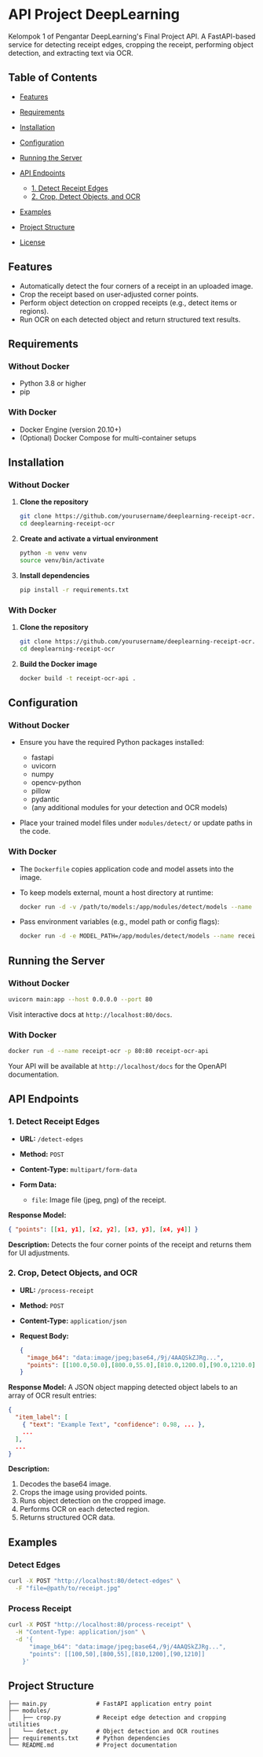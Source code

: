 # API Project DeepLearning

Kelompok 1 of Pengantar DeepLearning's Final Project API. A FastAPI-based service for detecting receipt edges, cropping the receipt, performing object detection, and extracting text via OCR.

## Table of Contents

* [Features](#features)
* [Requirements](#requirements)
* [Installation](#installation)
* [Configuration](#configuration)
* [Running the Server](#running-the-server)
* [API Endpoints](#api-endpoints)

  * [1. Detect Receipt Edges](#1-detect-receipt-edges)
  * [2. Crop, Detect Objects, and OCR](#2-crop-detect-objects-and-ocr)
* [Examples](#examples)
* [Project Structure](#project-structure)
* [License](#license)

## Features

* Automatically detect the four corners of a receipt in an uploaded image.
* Crop the receipt based on user-adjusted corner points.
* Perform object detection on cropped receipts (e.g., detect items or regions).
* Run OCR on each detected object and return structured text results.

## Requirements

### Without Docker

* Python 3.8 or higher
* pip

### With Docker

* Docker Engine (version 20.10+)
* (Optional) Docker Compose for multi-container setups

## Installation

### Without Docker

1. **Clone the repository**

   ```bash
   git clone https://github.com/yourusername/deeplearning-receipt-ocr.git
   cd deeplearning-receipt-ocr
   ```

2. **Create and activate a virtual environment**

   ```bash
   python -m venv venv
   source venv/bin/activate
   ```

3. **Install dependencies**

   ```bash
   pip install -r requirements.txt
   ```

### With Docker

1. **Clone the repository**

   ```bash
   git clone https://github.com/yourusername/deeplearning-receipt-ocr.git
   cd deeplearning-receipt-ocr
   ```

2. **Build the Docker image**

   ```bash
   docker build -t receipt-ocr-api .
   ```

## Configuration

### Without Docker

* Ensure you have the required Python packages installed:

  * fastapi
  * uvicorn
  * numpy
  * opencv-python
  * pillow
  * pydantic
  * (any additional modules for your detection and OCR models)
* Place your trained model files under `modules/detect/` or update paths in the code.

### With Docker

* The `Dockerfile` copies application code and model assets into the image.
* To keep models external, mount a host directory at runtime:

  ```bash
  docker run -d -v /path/to/models:/app/modules/detect/models --name receipt-ocr -p 80:80 receipt-ocr-api
  ```
* Pass environment variables (e.g., model path or config flags):

  ```bash
  docker run -d -e MODEL_PATH=/app/modules/detect/models --name receipt-ocr -p 80:80 receipt-ocr-api
  ```

## Running the Server

### Without Docker

```bash
uvicorn main:app --host 0.0.0.0 --port 80
```

Visit interactive docs at `http://localhost:80/docs`.

### With Docker

```bash
docker run -d --name receipt-ocr -p 80:80 receipt-ocr-api
```

Your API will be available at `http://localhost/docs` for the OpenAPI documentation.

## API Endpoints

### 1. Detect Receipt Edges

* **URL:** `/detect-edges`
* **Method:** `POST`
* **Content-Type:** `multipart/form-data`
* **Form Data:**

  * `file`: Image file (jpeg, png) of the receipt.

**Response Model:**

```json
{ "points": [[x1, y1], [x2, y2], [x3, y3], [x4, y4]] }
```

**Description:**
Detects the four corner points of the receipt and returns them for UI adjustments.

### 2. Crop, Detect Objects, and OCR

* **URL:** `/process-receipt`
* **Method:** `POST`
* **Content-Type:** `application/json`
* **Request Body:**

  ```json
  {
    "image_b64": "data:image/jpeg;base64,/9j/4AAQSkZJRg...",
    "points": [[100.0,50.0],[800.0,55.0],[810.0,1200.0],[90.0,1210.0]]
  }
  ```

**Response Model:**
A JSON object mapping detected object labels to an array of OCR result entries:

```json
{
  "item_label": [
    { "text": "Example Text", "confidence": 0.98, ... },
    ...
  ],
  ...
}
```

**Description:**

1. Decodes the base64 image.
2. Crops the image using provided points.
3. Runs object detection on the cropped image.
4. Performs OCR on each detected region.
5. Returns structured OCR data.

## Examples

### Detect Edges

```bash
curl -X POST "http://localhost:80/detect-edges" \
  -F "file=@path/to/receipt.jpg"
```

### Process Receipt

```bash
curl -X POST "http://localhost:80/process-receipt" \
  -H "Content-Type: application/json" \
  -d '{
      "image_b64": "data:image/jpeg;base64,/9j/4AAQSkZJRg...",
      "points": [[100,50],[800,55],[810,1200],[90,1210]]
    }'
```

## Project Structure

```
├── main.py              # FastAPI application entry point
├── modules/
│   ├── crop.py          # Receipt edge detection and cropping utilities
│   └── detect.py        # Object detection and OCR routines
├── requirements.txt     # Python dependencies
└── README.md            # Project documentation
```